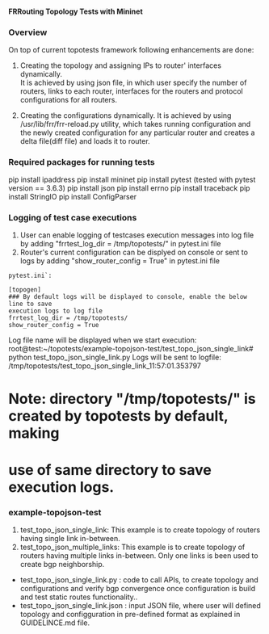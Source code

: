 #### FRRouting Topology Tests with Mininet

### Overview

On top of current topotests framework following enhancements are done: 

1. Creating the topology and assigning IPs to router' interfaces dynamically.  
It is achieved by using json file, in which user specify the number of routers, 
links to each router, interfaces for the routers and protocol configurations for 
all routers. 

2. Creating the configurations dynamically.  It is achieved by using 
/usr/lib/frr/frr-reload.py utility, which takes running configuration and the 
newly created configuration for any particular router and creates a delta 
file(diff file) and loads it to  router.


### Required packages for running tests

pip install ipaddress
pip install mininet
pip install pytest (tested with pytest version == 3.6.3)
pip install json
pip install errno
pip install traceback
pip install StringIO
pip install ConfigParser

### Logging of test case executions

1. User can enable logging of testcases execution messages into log file by 
adding "frrtest_log_dir = /tmp/topotests/" in pytest.ini file
2. Router's current configuration can be displyed on console or sent to logs by 
adding "show_router_config = True" in pytest.ini file 

```
pytest.ini`:

[topogen]
### By default logs will be displayed to console, enable the below line to save 
execution logs to log file
frrtest_log_dir = /tmp/topotests/
show_router_config = True
```

Log file name will be displayed when we start execution:
root@test:~/topotests/example-topojson-test/test_topo_json_single_link# python 
test_topo_json_single_link.py Logs will be sent to logfile: 
/tmp/topotests/test_topo_json_single_link_11:57:01.353797

# Note: directory "/tmp/topotests/" is created by topotests by default, making 
# use of same directory to save execution logs. 


### example-topojson-test

1. test_topo_json_single_link: This example is to create topology of routers 
having single link in-between.
2. test_topo_json_multiple_links: This example is to create topology of routers 
having multiple links in-between. Only one links is been used to create bgp 
neighborship.

- test_topo_json_single_link.py : code to call APIs, to create topology and 
  configurations and verify bgp convergence once configuration is build and test 
static routes functionality..
- test_topo_json_single_link.json : input JSON file, where user will defined 
  topology and configguration in pre-defined format as explained in 
GUIDELINCE.md file.
 
